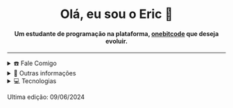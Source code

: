 <div align="center">
<h1 align="center">Olá, eu sou o Eric 🦊</h1>
<h4 align="center">
  Um estudante de programação na plataforma, 
  <a href="https://www.onebitcode.com/" target="_blank">onebitcode</a>
  que deseja evoluir.
</h4>
</div>

-----
<details>
  <summary>☎️ Fale Comigo</summary>
<div>
  <samp>
    <h2 align="center">Pode me encontrar abaixo:</h2>
  <p align="center">
      <a href="https://instagram.com/desenvolvedoreric" target="blank"><img align="center"
         src="https://img.shields.io/badge/instagram-%23E4405F.svg?style=for-the-badge&logo=Instagram&logoColor=white"
         alt="azzar" height="30"/></a>
      <br>
    </p>
  </samp>
</div>
</details>

<details>
  <summary>🧮 Outras informações</summary>
<div>
<samp>
<h2 align="center">Informações</h2>

- **Idade:** 20 anos
- **Localização:** São Paulo, Brasil
- **Estudando:** Python
- **Educação:** Curso online de python pela OneBitCode
  
<p align="center">
  <a href="github.com/desenvolvedoreric" target="blank"><img align="center" 
     src="https://komarev.com/ghpvc/?username=desenvolvedoreric&style=for-the-badge&label=VISUALIZAÇÕES" height="25"
     alt="views count" /></a>
</p>
 </samp>
</div>
</details>
  
<details> 
  <summary>💻 Tecnologias</summary>
  <h2>Frontend</h2>
    
  - HTML
  
  - CSS
  
  - Javascript
    
   <p>
    <a href="https://github.com/desenvolvedoreric/">
      <img src="https://github-readme-stats.vercel.app/api/top-langs/?username=desenvolvedoreric&langs_count=6&theme=gruvbox&layout=compact&hide_border=true"
      alt="1999AZZAR :: overall Top Langs " />
    </a>
  </p>
</details>

Ultima edição: 09/06/2024
